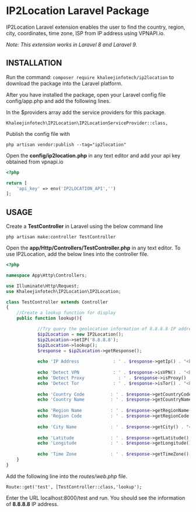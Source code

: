 # IP2Location Laravel Package

IP2Location Laravel extension enables the user to find the country, region, city, coordinates, time zone, ISP from IP address using
VPNAPI.io.

*Note: This extension works in Laravel 8 and Laravel 9.*

## INSTALLATION

Run the command: `composer require khaleejinfotech/ip2location` to download the package into the Laravel platform.


After you have installed the package, open your Laravel config file config/app.php and add the following lines.

In the $providers array add the service providers for this package.

```
Khaleejinfotech\IP2Location\IP2LocationServiceProvider::class,
```

Publish the config file with

```
php artisan vendor:publish --tag="ip2location"
```

Open the **config/ip2location.php** in any text editor and add your api key obtained from vpnapi.io

```php
<?php

return [
    'api_key' => env('IP2LOCATION_API','')
];

```

## USAGE

Create a **TestController** in Laravel using the below command line

```
php artisan make:controller TestController
```

Open the **app/Http/Controllers/TestController.php** in any text editor. To use IP2Location, add the below lines into the controller file.

```php
<?php

namespace App\Http\Controllers;

use Illuminate\Http\Request;
use Khaleejinfotech\IP2Location\IP2Location;

class TestController extends Controller
{
	//Create a lookup function for display
	public function lookup(){

            //Try query the geolocation information of 8.8.8.8 IP address
            $ip2Location = new IP2Location();
            $ip2Location->setIP('8.8.8.8');
            $ip2Location->lookup();
            $response = $ip2Location->getResponse();
		
            echo 'IP Address             : ' . $response->getIp() . "<br>";
		
            echo 'Detect VPN             : ' . $response->isVPN() . "<br>";
            echo 'Detect Proxy             : ' . $response->isProxy() . "<br>";
            echo 'Detect Tor             : ' . $response->isTor() . "<br>";
		
            echo 'Country Code          : ' . $response->getCountryCode() . "<br>";
            echo 'Country Name          : ' . $response->getCountryName() . "<br>";
		
            echo 'Region Name           : ' . $response->getRegionName() . "<br>";
            echo 'Region Code           : ' . $response->getRegionCode() . "<br>";
		
            echo 'City Name             : ' . $response->getCity() . "<br>";
		
            echo 'Latitude              : ' . $response->getLatitude() . "<br>";
            echo 'Longitude             : ' . $response->getLongitude() . "<br>";
		
            echo 'Time Zone             : ' . $response->getTimeZone() . "<br>";
	}
}
```

Add the following line into the *routes/web.php* file.

```
Route::get('test', [TestController::class,'lookup');
```

Enter the URL localhost:8000/test and run. You should see the information of **8.8.8.8** IP address.
